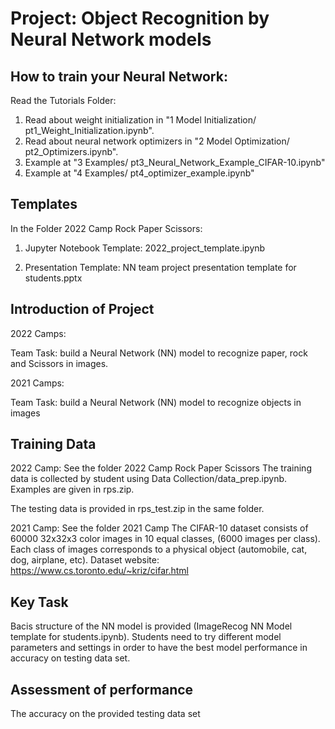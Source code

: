 # Project: Object Recognition by Neural Network models

## How to train your Neural Network:

Read the Tutorials Folder:
1. Read about weight initialization in "1 Model Initialization/ pt1_Weight_Initialization.ipynb".
2. Read about neural network optimizers in "2 Model Optimization/ pt2_Optimizers.ipynb".
3. Example at "3 Examples/ pt3_Neural_Network_Example_CIFAR-10.ipynb"
4. Example at "4 Examples/ pt4_optimizer_example.ipynb"


## Templates
In the Folder 2022 Camp Rock Paper Scissors:
1. Jupyter Notebook Template: 2022_project_template.ipynb

2. Presentation Template: NN team project presentation template for students.pptx

## Introduction of Project

2022 Camps:

Team Task:  build a Neural Network (NN) model to recognize paper, rock and Scissors in images. 


2021 Camps:

Team Task:  build a Neural Network (NN) model to recognize objects in images


## Training Data

2022 Camp:
See the folder 2022 Camp Rock Paper Scissors
The training data is collected by student using Data Collection/data_prep.ipynb. Examples are given in rps.zip.

The testing data is provided in rps_test.zip in the same folder.

2021 Camp:
See the folder 2021 Camp
The CIFAR-10 dataset consists of 60000 32x32x3 color images in 10 equal classes, (6000 images per class). Each class of images corresponds to a physical object (automobile, cat, dog, airplane, etc). Dataset website: https://www.cs.toronto.edu/~kriz/cifar.html

## Key Task

Bacis structure of the NN model is provided (ImageRecog NN Model template for students.ipynb). Students need to try different model parameters and settings in order to have the best model performance in accuracy on testing data set.


## Assessment of performance

The accuracy on the provided testing data set


